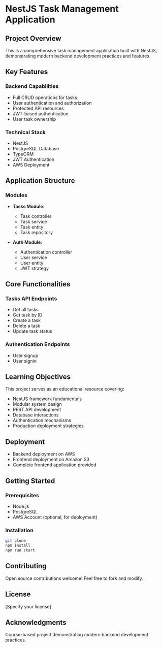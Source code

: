 # NestJS Task Management Application

## Project Overview

This is a comprehensive task management application built with NestJS, demonstrating modern backend development practices and features.

## Key Features

### Backend Capabilities
- Full CRUD operations for tasks
- User authentication and authorization
- Protected API resources
- JWT-based authentication
- User task ownership

### Technical Stack
- NestJS
- PostgreSQL Database
- TypeORM
- JWT Authentication
- AWS Deployment

## Application Structure

### Modules
- **Tasks Module**: 
  - Task controller
  - Task service
  - Task entity
  - Task repository

- **Auth Module**:
  - Authentication controller
  - User service
  - User entity
  - JWT strategy

## Core Functionalities

### Tasks API Endpoints
- Get all tasks
- Get task by ID
- Create a task
- Delete a task
- Update task status

### Authentication Endpoints
- User signup
- User signin

## Learning Objectives

This project serves as an educational resource covering:
- NestJS framework fundamentals
- Modular system design
- REST API development
- Database interactions
- Authentication mechanisms
- Production deployment strategies

## Deployment
- Backend deployment on AWS
- Frontend deployment on Amazon S3
- Complete frontend application provided

## Getting Started

### Prerequisites
- Node.js
- PostgreSQL
- AWS Account (optional, for deployment)

### Installation
```bash
git clone 
npm install
npm run start
```

## Contributing
Open source contributions welcome! Feel free to fork and modify.

## License
[Specify your license]

## Acknowledgments
Course-based project demonstrating modern backend development practices.